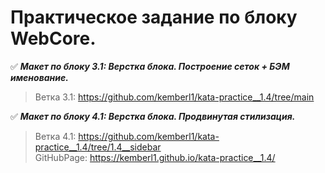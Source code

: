 # Практическое задание по блоку WebCore.   

  
:white_check_mark: ***Макет по блоку 3.1: Верстка блока. Построение сеток + БЭМ именование.***  
> Ветка 3.1: https://github.com/kemberl1/kata-practice__1.4/tree/main


:white_check_mark: ***Макет по блоку 4.1: Верстка блока. Продвинутая стилизация.***  
> Ветка 4.1: https://github.com/kemberl1/kata-practice__1.4/tree/1.4__sidebar  
> GitHubPage: https://kemberl1.github.io/kata-practice__1.4/
